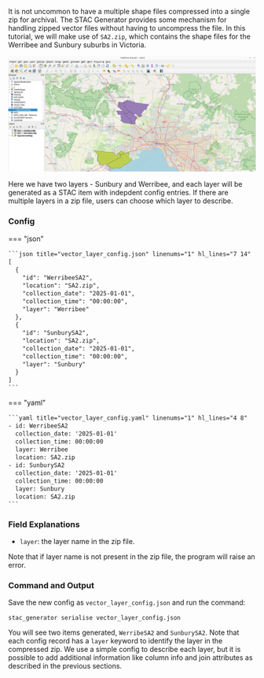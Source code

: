 It is not uncommon to have a multiple shape files compressed into a single zip for archival. The STAC Generator provides some mechanism for handling zipped vector files without having to uncompress the file. In this tutorial, we will make use of `SA2.zip`, which contains the shape files for the Werribee and Sunbury suburbs in Victoria.

![](images/quick_start_SA2.png)

Here we have two layers - Sunbury and Werribee, and each layer will be generated as a STAC item with indepdent config entries. If there are multiple layers in a zip file, users can choose which layer to describe.

### Config

=== "json"

    ```json title="vector_layer_config.json" linenums="1" hl_lines="7 14"
    [
      {
        "id": "WerribeeSA2",
        "location": "SA2.zip",
        "collection_date": "2025-01-01",
        "collection_time": "00:00:00",
        "layer": "Werribee"
      },
      {
        "id": "SunburySA2",
        "location": "SA2.zip",
        "collection_date": "2025-01-01",
        "collection_time": "00:00:00",
        "layer": "Sunbury"
      }
    ]
    ```

=== "yaml"

    ```yaml title="vector_layer_config.yaml" linenums="1" hl_lines="4 8"
    - id: WerribeeSA2
      collection_date: '2025-01-01'
      collection_time: 00:00:00
      layer: Werribee
      location: SA2.zip
    - id: SunburySA2
      collection_date: '2025-01-01'
      collection_time: 00:00:00
      layer: Sunbury
      location: SA2.zip
    ```

### Field Explanations

- `layer`: the layer name in the zip file.

Note that if layer name is not present in the zip file, the program will raise an error.

### Command and Output

Save the new config as `vector_layer_config.json` and run the command:

```
stac_generator serialise vector_layer_config.json
```

You will see two items generated, `WerribeSA2` and `SunburySA2`. Note that each config record has a `layer` keyword to identify the layer in the compressed zip. We use a simple config to describe each layer, but it is possible to add additional information like column info and join attributes as described in the previous sections.
